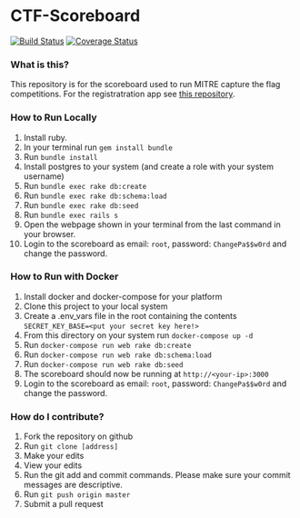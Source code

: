 # CTF-Scoreboard

[![Build Status](https://travis-ci.org/mitre-cyber-academy/ctf-scoreboard.svg?branch=master)](https://travis-ci.org/mitre-cyber-academy/ctf-scoreboard)
[![Coverage Status](https://coveralls.io/repos/github/mitre-cyber-academy/ctf-scoreboard/badge.svg?branch=master)](https://coveralls.io/github/mitre-cyber-academy/ctf-scoreboard?branch=master)

### What is this?

This repository is for the scoreboard used to run MITRE capture the flag competitions. For the registratration app see [this repository](https://github.com/mitre-cyber-academy/registration-app).

### How to Run Locally

1. Install ruby.
2. In your terminal run `gem install bundle`
3. Run `bundle install`
4. Install postgres to your system (and create a role with your system username)
5. Run `bundle exec rake db:create`
6. Run `bundle exec rake db:schema:load`
6. Run `bundle exec rake db:seed`
7. Run `bundle exec rails s`
8. Open the webpage shown in your terminal from the last command in your browser.
9. Login to the scoreboard as email: `root`, password: `ChangePa$$w0rd` and change the password.

### How to Run with Docker

1. Install docker and docker-compose for your platform
2. Clone this project to your local system
3. Create a .env_vars file in the root containing the contents `SECRET_KEY_BASE=<put your secret key here!>`
4. From this directory on your system run `docker-compose up -d`
5. Run `docker-compose run web rake db:create`
6. Run `docker-compose run web rake db:schema:load`
7. Run `docker-compose run web rake db:seed`
8. The scoreboard should now be running at `http://<your-ip>:3000`
9. Login to the scoreboard as email: `root`, password: `ChangePa$$w0rd` and change the password.


### How do I contribute?

1. Fork the repository on github
2. Run `git clone [address]`
3. Make your edits
4. View your edits
5. Run the git add and commit commands. Please make sure your commit messages are descriptive.
6. Run `git push origin master`
7. Submit a pull request

